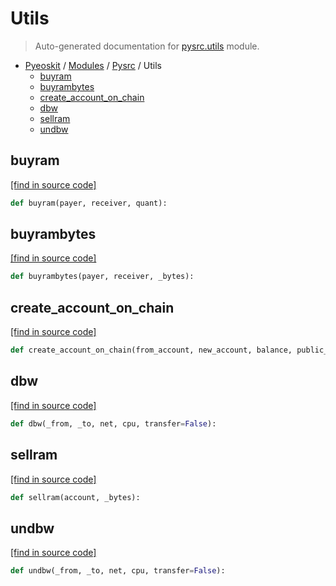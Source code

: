 # Utils

> Auto-generated documentation for [pysrc.utils](https://github.com/learnforpractice/pyeoskit/blob/master/pysrc/utils.py) module.

- [Pyeoskit](../README.md#pyeoskit-index) / [Modules](../MODULES.md#pyeoskit-modules) / [Pysrc](index.md#pysrc) / Utils
    - [buyram](#buyram)
    - [buyrambytes](#buyrambytes)
    - [create_account_on_chain](#create_account_on_chain)
    - [dbw](#dbw)
    - [sellram](#sellram)
    - [undbw](#undbw)

## buyram

[[find in source code]](https://github.com/learnforpractice/pyeoskit/blob/master/pysrc/utils.py#L16)

```python
def buyram(payer, receiver, quant):
```

## buyrambytes

[[find in source code]](https://github.com/learnforpractice/pyeoskit/blob/master/pysrc/utils.py#L12)

```python
def buyrambytes(payer, receiver, _bytes):
```

## create_account_on_chain

[[find in source code]](https://github.com/learnforpractice/pyeoskit/blob/master/pysrc/utils.py#L5)

```python
def create_account_on_chain(from_account, new_account, balance, public_key):
```

## dbw

[[find in source code]](https://github.com/learnforpractice/pyeoskit/blob/master/pysrc/utils.py#L23)

```python
def dbw(_from, _to, net, cpu, transfer=False):
```

## sellram

[[find in source code]](https://github.com/learnforpractice/pyeoskit/blob/master/pysrc/utils.py#L20)

```python
def sellram(account, _bytes):
```

## undbw

[[find in source code]](https://github.com/learnforpractice/pyeoskit/blob/master/pysrc/utils.py#L32)

```python
def undbw(_from, _to, net, cpu, transfer=False):
```
